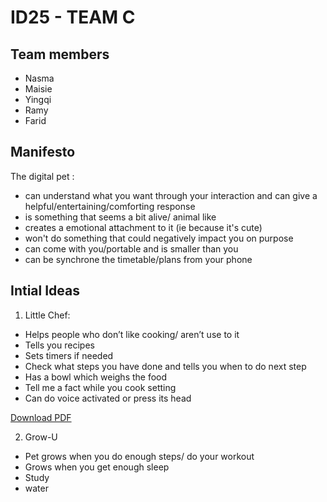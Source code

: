 # ID25 - TEAM C

## Team members

- Nasma
- Maisie
- Yingqi
- Ramy
- Farid
  
## Manifesto
The digital pet :
- can understand what you want through your interaction and can give a helpful/entertaining/comforting response
- is something that seems a bit alive/ animal like
- creates a emotional attachment to it (ie because it's cute)
- won't do something that could negatively impact you on purpose
- can come with you/portable and is smaller than you
- can be synchrone the timetable/plans from your phone



## Intial Ideas


 1.	Little Chef:
- Helps people who don’t like cooking/ aren’t use to it
- Tells you recipes
- Sets timers if needed
- Check what steps you have done and tells you when to do next step
-	Has a bowl which weighs the food
-	Tell me a fact while you cook setting
-	Can do voice activated or press its head

  [Download PDF](images/story-board.pdf)





2.	Grow-U
-	Pet grows when you do enough steps/ do your workout
-	Grows when you get enough sleep
-	Study
-	water

